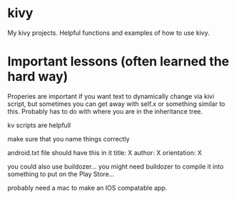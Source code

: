 # kivy
My kivy projects. Helpful functions and examples of how to use kivy.

# Important lessons (often learned the hard way)

Properies are important if you want text to dynamically change via kivi script, but sometimes you can get away with self.x or something similar to this. Probably has to do with where you are in the inheritance tree.

kv scripts are helpfull

make sure that you name things correctly

android.txt file should have this in it
title: X
author: X
orientation: X

you could also use buildozer...
you might need buildozer to compile it into something to put on the Play Store...
 
 
probably need a mac to make an IOS compatable app.



